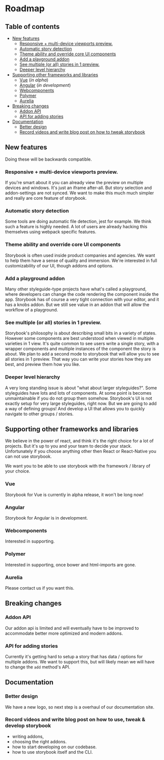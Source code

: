 # Roadmap

## Table of contents

-   [New features](#new-features)
    -   [Responsive + multi-device viewports preview.](#responsive--multi-device-viewports-preview)
    -   [Automatic story detection](#automatic-story-detection)
    -   [Theme ability and override core UI components](#theme-ability-and-override-core-ui-components)
    -   [Add a playground addon](#add-a-playground-addon)
    -   [See multiple (or all) stories in 1 preview.](#see-multiple-or-all-stories-in-1-preview)
    -   [Deeper level hierarchy](#deeper-level-hierarchy)
-   [Supporting other frameworks and libraries](#supporting-other-frameworks-and-libraries)
    -   [Vue](#vue) (*in alpha*)
    -   [Angular](#angular) (*in development*)
    -   [Webcomponents](#webcomponents)
    -   [Polymer](#polymer)
    -   [Aurelia](#aurelia)
-   [Breaking changes](#breaking-changes)
    -   [Addon API](#addon-api)
    -   [API for adding stories](#api-for-adding-stories)
-   [Documentation](#documentation)
    -   [Better design](#better-design)
    -   [Record videos and write blog post on how to tweak storybook](#record-videos-and-write-blog-post-on-how-to-tweak-storybook)

## New features

Doing these will be backwards compatible.

### Responsive + multi-device viewports preview.

If you're smart about it you can already view the preview on multiple devices and windows. It's just an iframe after-all.
But story selection and addon-settings are not synced.
We want to make this much much simpler and really are core feature of storybook.

### Automatic story detection

Some tools are doing automatic file detection, jest for example.
We think such a feature is highly needed. A lot of users are already hacking this themselves using webpack specific features.

### Theme ability and override core UI components

Storybook is often used inside product companies and agencies. We want to help them have a sense of quality and immersion.
We're interested in full customizability of our UI, though addons and options.

### Add a playground addon

Many other styleguide-type projects have what's called a playground, where developers can change the code rendering the component inside the app.
Storybook has of course a very tight connection with your editor, and it has a knobs addon.
But we still see value in an addon that will allow the workflow of a playground.

### See multiple (or all) stories in 1 preview.

Storybook's philosophy is about describing small bits in a variety of states.
However some components are best understood when viewed in multiple varieties in 1 view.
It's quite common to see users write a single story, with a wrapper components and multiple instances of the component the story is about.
We plan to add a second mode to storybook that will allow you to see all stories in 1 preview.
That way you can write your stories how they are best, and preview them how you like.

### Deeper level hierarchy

A very long standing issue is about "what about larger styleguides?". Some styleguides have lots and lots of components.
At some point is becomes unmaintainable if you do not group them somehow.
Storybook's UI is not exactly setup for very large styleguides, right now.
But we are going to add a way of defining groups! And develop a UI that allows you to quickly navigate to other groups / stories.

## Supporting other frameworks and libraries

We believe in the power of react, and think it's the right choice for a lot of projects.
But it's up to you and your team to decide your stack.
Unfortunately if you choose anything other then React or React-Native you can not use storybook.

We want you to be able to use storybook with the framework / library of your choice.

### Vue

Storybook for Vue is currently in alpha release, it won't be long now!

### Angular

Storybook for Angular is in development.

### Webcomponents

Interested in supporting.

### Polymer

Interested in supporting, once bower and html-imports are gone.

### Aurelia

Please contact us if you want this.

## Breaking changes

### Addon API

Our addon api is limited and will eventually have to be improved to accommodate better more optimized and modern addons.

### API for adding stories

Currently it's getting hard to setup a story that has data / options for multiple addons.
We want to support this, but will likely mean we will have to change the `add` method's API.

## Documentation

### Better design

We have a new logo, so next step is a overhaul of our documentation site.

### Record videos and write blog post on how to use, tweak & develop storybook

- writing addons, 
- choosing the right addons.
- how to start developing on our codebase.
- how to use storybook itself and the CLI.

